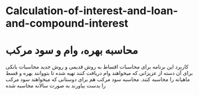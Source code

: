 # Calculation-of-interest-and-loan-and-compound-interest
# محاسبه بهره، وام و سود مرکب
کاربرد این برنامه برای محاسبات اقساط به روش قدیمی و روش جدید محاسبات بانکی برای آن دسته از عزیزانی که میخواهند وام دریافت کنند تهیه شده تا بتووانند بهره و قسط ماهیانه  را محاسبه کنند. محاسبه سود مرکب هم برای دوستانی که میخواهند سود مرکب را بدست بیاورند به صورت سالانه محاسبه شده

